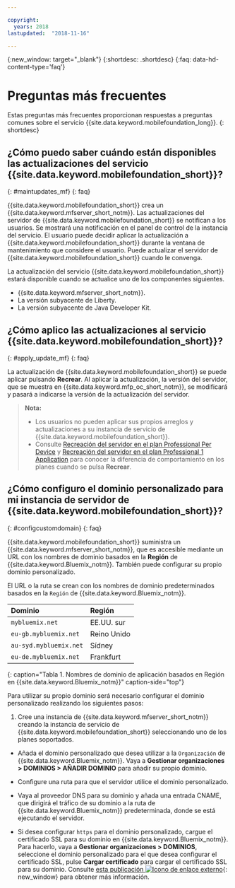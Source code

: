 ```yaml
---

copyright:
  years: 2018
lastupdated:  "2018-11-16"

---
```


{:new_window: target="_blank"}
{:shortdesc: .shortdesc}
{:faq: data-hd-content-type='faq'}

# Preguntas más frecuentes

Estas preguntas más frecuentes proporcionan respuestas a preguntas comunes sobre el servicio {{site.data.keyword.mobilefoundation_long}}.
{: shortdesc}

## ¿Cómo puedo saber cuándo están disponibles las actualizaciones del servicio {{site.data.keyword.mobilefoundation_short}}?
{: #maintupdates_mf}
{: faq}

{{site.data.keyword.mobilefoundation_short}} crea un {{site.data.keyword.mfserver_short_notm}}. Las actualizaciones del servidor de {{site.data.keyword.mobilefoundation_short}} se notifican a los usuarios. Se mostrará una notificación en el panel de control de la instancia del servicio. El usuario puede decidir aplicar la actualización a {{site.data.keyword.mobilefoundation_short}} durante la ventana de mantenimiento que considere el usuario. Puede actualizar el servidor de {{site.data.keyword.mobilefoundation_short}} cuando le convenga.

La actualización del servicio {{site.data.keyword.mobilefoundation_short}} estará disponible cuando se actualice uno de los componentes siguientes.

* {{site.data.keyword.mfserver_short_notm}}.
* La versión subyacente de Liberty.
* La versión subyacente de Java Developer Kit.

## ¿Cómo aplico las actualizaciones al servicio {{site.data.keyword.mobilefoundation_short}}?
{: #apply_update_mf}
{: faq}

La actualización de {{site.data.keyword.mobilefoundation_short}} se puede aplicar pulsando **Recrear**.
Al aplicar la actualización, la versión del servidor, que se muestra en {{site.data.keyword.mfp_oc_short_notm}}, se modificará y pasará a indicarse la versión de la actualización del servidor.

> **Nota:**
>  * Los usuarios no pueden aplicar sus propios arreglos y actualizaciones a su instancia de servicio de {{site.data.keyword.mobilefoundation_short}}.
>  * Consulte [Recreación del servidor en el plan Professional Per Device](c_using_mfs_p5.html#recreate_mobilefoundation_p5) y [Recreación del servidor en el plan Professional 1 Application](c_using_mfs_p2.html#recreate_mobilefoundation_p2) para conocer la diferencia de comportamiento en los planes cuando se pulsa **Recrear**.
>

## ¿Cómo configuro el dominio personalizado para mi instancia de servidor de {{site.data.keyword.mobilefoundation_short}}?
{: #configcustomdomain}
{: faq}

{{site.data.keyword.mobilefoundation_short}} suministra un {{site.data.keyword.mfserver_short_notm}}, que es accesible mediante un URL con los nombres de dominio basados en la **Región** de {{site.data.keyword.Bluemix_notm}}. También puede configurar su propio dominio personalizado.

El URL o la ruta se crean con los nombres de dominio predeterminados basados en la `Región` de {{site.data.keyword.Bluemix_notm}}.

  |Dominio |  Región  |    
  |:----- | :----- |    
  |`mybluemix.net` | EE.UU. sur |    
  |`eu-gb.mybluemix.net` | Reino Unido  |
  |`au-syd.mybluemix.net` | Sídney  |   
  |`eu-de.mybluemix.net` | Frankfurt |   
  {: caption="Tabla 1. Nombres de dominio de aplicación basados en Región en {{site.data.keyword.Bluemix_notm}}" caption-side="top"}

Para utilizar su propio dominio será necesario configurar el dominio personalizado realizando los siguientes pasos:

1.	Cree una instancia de {{site.data.keyword.mfserver_short_notm}} creando la instancia de servicio de {{site.data.keyword.mobilefoundation_short}} seleccionando uno de los planes soportados.

+ Añada el dominio personalizado que desea utilizar a la `Organización` de {{site.data.keyword.Bluemix_notm}}. Vaya a **Gestionar organizaciones > DOMINIOS > AÑADIR DOMINIO** para añadir su propio dominio.

+ Configure una ruta para que el servidor utilice el dominio personalizado.

+ Vaya al proveedor DNS para su dominio y añada una entrada CNAME, que dirigirá el tráfico de su dominio a la ruta de {{site.data.keyword.Bluemix_notm}} predeterminada, donde se está ejecutando el servidor.

+ Si desea configurar `https` para el dominio personalizado, cargue el certificado SSL para su dominio en {{site.data.keyword.Bluemix_notm}}. Para hacerlo, vaya a **Gestionar organizaciones > DOMINIOS**, seleccione el dominio personalizado para el que desea configurar el certificado SSL, pulse **Cargar certificado** para cargar el certificado SSL para su dominio. Consulte [esta publicación ![Icono de enlace externo](../../icons/launch-glyph.svg "Icono de enlace externo")](https://developer.ibm.com/bluemix/2014/09/28/ssl-certificates-bluemix-custom-domains/){: new_window} para obtener más información.
